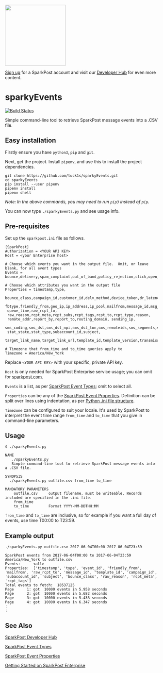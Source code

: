 <a href="https://www.sparkpost.com"><img src="https://www.sparkpost.com/sites/default/files/attachments/SparkPost_Logo_2-Color_Gray-Orange_RGB.svg" width="200px"/></a>

[Sign up](https://app.sparkpost.com/join?plan=free-0817?src=Social%20Media&sfdcid=70160000000pqBb&pc=GitHubSignUp&utm_source=github&utm_medium=social-media&utm_campaign=github&utm_content=sign-up) for a SparkPost account and visit our [Developer Hub](https://developers.sparkpost.com) for even more content.

# sparkyEvents
[![Build Status](https://travis-ci.org/tuck1s/sparkyEvents.svg?branch=master)](https://travis-ci.org/tuck1s/sparkyEvents)

Simple command-line tool to retrieve SparkPost message events into a .CSV file.


## Easy installation

Firstly ensure you have `python3`, `pip` and `git`.

Next, get the project. Install `pipenv`, and use this to install the project dependencies.
```
git clone https://github.com/tuck1s/sparkyEvents.git
cd sparkyEvents
pip install --user pipenv
pipenv install
pipenv shell
```
_Note: In the above commands, you may need to run `pip3` instead of `pip`._

You can now type `./sparkyEvents.py` and see usage info.

## Pre-requisites
Set up the `sparkpost.ini` file as follows.
  
```
[SparkPost]
Authorization = <YOUR API KEY>
Host = <your Enterprise host>

# Choose which events you want in the output file.  Omit, or leave blank, for all event types
Events = bounce,delivery,spam_complaint,out_of_band,policy_rejection,click,open,generation_failure,generation_rejection,list_unsubscribe,link_unsubscribe

# Choose which attributes you want in the output file
Properties = timestamp,type,
 bounce_class,campaign_id,customer_id,delv_method,device_token,dr_latency,error_code,event_id,
 fbtype,friendly_from,geo_ip,ip_address,ip_pool,mailfrom,message_id,msg_from,msg_size,num_retries,
 queue_time,raw_rcpt_to,
 raw_reason,rcpt_meta,rcpt_subs,rcpt_tags,rcpt_to,rcpt_type,reason,
 remote_addr,report_by,report_to,routing_domain, sending_ip,
 sms_coding,sms_dst,sms_dst_npi,sms_dst_ton,sms_remoteids,sms_segments,sms_src,sms_src_npi,sms_src_ton,sms_text,
 stat_state,stat_type,subaccount_id,subject,
 target_link_name,target_link_url,template_id,template_version,transmission_id,user_agent,user_str
 
# Timezone that from_time and to_time queries apply to
Timezone = America/New_York
```
Replace `<YOUR API KEY>` with your specific, private API key. 

`Host` is only needed for SparkPost Enterprise service usage; you can omit for [sparkpost.com](https://www.sparkpost.com/).

`Events` is a list, as per [SparkPost Event Types](https://developers.sparkpost.com/api/message-events.html#message-events-message-events-get); omit to select all.

`Properties` can be any of the [SparkPost Event Properties](https://www.sparkpost.com/docs/tech-resources/webhook-event-reference/). Definition can be split over lines 
using indentation, as per [Python .ini file structure](https://docs.python.org/3/library/configparser.html#supported-ini-file-structure).

`Timezone` can be configured to suit your locale. It's used by SparkPost to interpret the event time range `from_time` 
and `to_time` that you give in command-line parameters.
## Usage
```
$ ./sparkyEvents.py 

NAME
   ./sparkyEvents.py
   Simple command-line tool to retrieve SparkPost message events into a .CSV file.

SYNOPSIS
  ./sparkyEvents.py outfile.csv from_time to_time

MANDATORY PARAMETERS
    outfile.csv     output filename, must be writeable. Records included are specified in the .ini file.
    from_time
    to_time         Format YYYY-MM-DDTHH:MM
```

`from_time` and `to_time` are inclusive, so for example if you want a full day of events, use time T00:00 to T23:59.
## Example output
```
./sparkyEvents.py outfile.csv 2017-06-04T00:00 2017-06-04T23:59

SparkPost events from 2017-06-04T00:00 to 2017-06-04T23:59 America/New_York to outfile.csv
Events:      <all>
Properties:  ['timestamp', 'type', 'event_id', 'friendly_from', 'mailfrom', 'raw_rcpt_to', 'message_id', 'template_id', 'campaign_id', 'subaccount_id', 'subject', 'bounce_class', 'raw_reason', 'rcpt_meta', 'rcpt_tags']
Total events to fetch:  18537125
Page      1: got  10000 events in 5.958 seconds
Page      2: got  10000 events in 5.682 seconds
Page      3: got  10000 events in 5.438 seconds
Page      4: got  10000 events in 6.347 seconds
:
:
```

## See Also
[SparkPost Developer Hub](https://developers.sparkpost.com/)

[SparkPost Event Types](https://developers.sparkpost.com/api/message-events.html#message-events-message-events-get)

[SparkPost Event Properties](https://www.sparkpost.com/docs/tech-resources/webhook-event-reference/)

[Getting Started on SparkPost Enterprise](https://support.sparkpost.com/customer/portal/articles/2162798-getting-started-on-sparkpost-enterprise)

